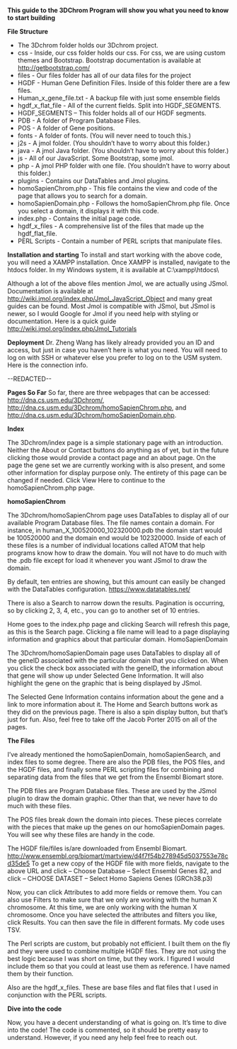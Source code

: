 <b>This guide to the 3DChrom Program will show you what you need to know to start building</b>

<b>File Structure</b>
-	The 3Dchrom folder holds our 3Dchrom project.
-	css - Inside, our css folder holds our css. For css, we are using custom themes and Bootstrap. Bootstrap documentation is available   at http://getbootstrap.com/
-	files - Our files folder has all of our data files for the project
-	HGDF - Human Gene Definition Files. Inside of this folder there are a few files.
-	Human_x_gene_file.txt - A backup file with just some ensemble fields
-	hgdf_x_flat_file - All of the current fields. Split into HGDF_SEGMENTS.
-	HGDF_SEGMENTS – This folder holds all of our HGDF segments.
-	PDB - A folder of Program Database Files.
-	POS - A folder of Gene positions.
-	fonts - A folder of fonts. (You will never need to touch this.)
-	j2s - A jmol folder. (You shouldn’t have to worry about this folder.)
-	java - A jmol Java folder. (You shouldn’t have to worry about this folder.)
-	js - All of our JavaScript. Some Bootstrap, some jmol. 
-	php - A jmol PHP folder with one file. (You shouldn’t have to worry about this folder.)
-	plugins - Contains our DataTables and Jmol plugins.
-	homoSapienChrom.php - This file contains the view and code of the page that allows you to search for a domain.
-	homoSapienDomain.php - Follows the homoSapienChrom.php file. Once you select a domain, it displays it with this code.
-	index.php - Contains the initial page code.
-	hgdf_x_files - A comprehensive list of the files that made up the hgdf_flat_file.
-	PERL Scripts - Contain a number of PERL scripts that manipulate files.

<b>Installation and starting</b>
To install and start working with the above code, you will need a XAMPP installation. Once XAMPP is installed, navigate to the htdocs folder. In my Windows system, it is available at C:\xampp\htdocs\

Although a lot of the above files mention Jmol, we are actually using JSmol. Documentation is available at http://wiki.jmol.org/index.php/Jmol_JavaScript_Object and many great guides can be found. Most Jmol is compatible with JSmol, but JSmol is newer, so I would Google for Jmol if you need help with styling or documentation. Here is a quick guide http://wiki.jmol.org/index.php/Jmol_Tutorials

<b>Deployment</b>
Dr. Zheng Wang has likely already provided you an ID and access, but just in case you haven’t here is what you need. You will need to log on with SSH or whatever else you prefer to log on to the USM system. Here is the connection info.

--REDACTED--

<b>Pages So Far</b>
So far, there are three webpages that can be accessed: http://dna.cs.usm.edu/3Dchrom/, http://dna.cs.usm.edu/3Dchrom/homoSapienChrom.php, and http://dna.cs.usm.edu/3Dchrom/homoSapienDomain.php.

<b>Index</b>

The 3Dchrom/index page is a simple stationary page with an introduction. Neither the About or Contact buttons do anything as of yet, but in the future clicking those would provide a contact page and an about page. On the page the gene set we are currently working with is also present, and some other information for display purpose only. The entirety of this page can be changed if needed.
Click View Here to continue to the homoSapienChrom.php page.

<b>homoSapienChrom</b>

The 3Dchrom/homoSapienChrom page uses DataTables to display all of our available Program Database files. The file names contain a domain. For instance, in human_X_100520000_102320000.pdb the domain start would be 100520000 and the domain end would be 102320000. Inside of each of these files is a number of individual locations called ATOM that help programs know how to draw the domain. You will not have to do much with the .pdb file except for load it whenever you want JSmol to draw the domain.

By default, ten entries are showing, but this amount can easily be changed with the DataTables configuration. https://www.datatables.net/ 

There is also a Search to narrow down the results. Pagination is occurring, so by clicking 2, 3, 4, etc., you can go to another set of 10 entries.

Home goes to the index.php page and clicking Search will refresh this page, as this is the Search page. Clicking a file name will lead to a page displaying information and graphics about that particular domain.
HomoSapienDomain

The 3Dchrom/homoSapienDomain page uses DataTables to display all of the geneID associated with the particular domain that you clicked on. When you click the check box associated with the geneID, the information about that gene will show up under Selected Gene Information. It will also highlight the gene on the graphic that is being displayed by JSmol.

The Selected Gene Information contains information about the gene and a link to more information about it.
The Home and Search buttons work as they did on the previous page. There is also a spin display button, but that’s just for fun. Also, feel free to take off the Jacob Porter 2015 on all of the pages.

<b>The Files</b>

I’ve already mentioned the homoSapienDomain, homoSapienSearch, and index files to some degree. There are also the PDB files, the POS files, and the HGDF files, and finally some PERL scripting files for combining and separating data from the files that we get from the Ensembl Biomart store.

The PDB files are Program Database files. These are used by the JSmol plugin to draw the domain graphic. Other than that, we never have to do much with these files.

The POS files break down the domain into pieces. These pieces correlate with the pieces that make up the genes on our homoSapienDomain pages. You will see why these files are handy in the code.

The HGDF file/files is/are downloaded from Ensembl Biomart. http://www.ensembl.org/biomart/martview/d4f7f54b278945d5037553e78cd35de5
To get a new copy of the HGDF file with more fields, navigate to the above URL and click – Choose Database – Select Ensembl Genes 82, and click – CHOOSE DATASET – Select Homo Sapiens Genes (GRCh38.p3)

Now, you can click Attributes to add more fields or remove them. You can also use Filters to make sure that we only are working with the human X chromosome. At this time, we are only working with the human X chromosome. Once you have selected the attributes and filters you like, click Results. You can then save the file in different formats. My code uses TSV.

The Perl scripts are custom, but probably not efficient. I built them on the fly and they were used to combine multiple HGDF files. They are not using the best logic because I was short on time, but they work. I figured I would include them so that you could at least use them as reference. I have named them by their function.

Also are the hgdf_x_files. These are base files and flat files that I used in conjunction with the PERL scripts.

<b>Dive into the code</b>

Now, you have a decent understanding of what is going on. It’s time to dive into the code! The code is commented, so it should be pretty easy to understand. However, if you need any help feel free to reach out. 






